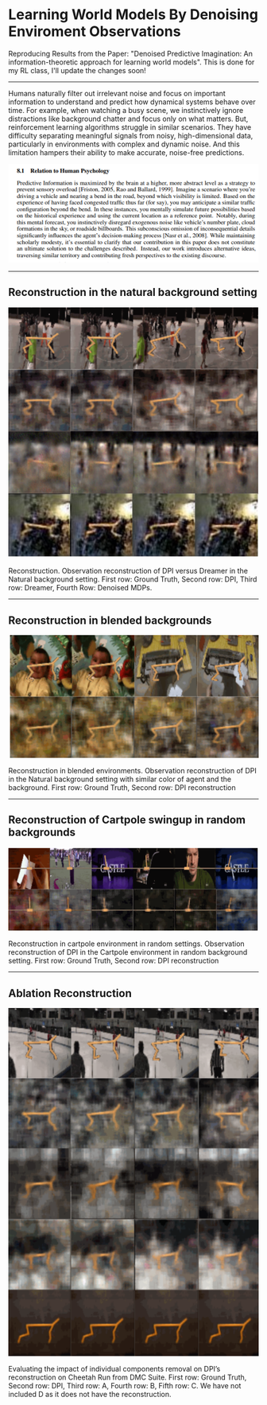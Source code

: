 # Learning World Models By Denoising Enviroment Observations

Reproducing Results from the Paper: "Denoised Predictive Imagination: An information-theoretic approach for learning world models". This is done for my RL class, I'll update the changes soon!


***


Humans naturally filter out irrelevant noise and focus on important information to understand and predict how dynamical systems behave over time. For example, when watching a busy scene, we instinctively ignore distractions like background chatter and focus only on what matters. But, reinforcement learning algorithms struggle in similar scenarios. They have difficulty separating meaningful signals from noisy, high-dimensional data, particularly in environments with complex and dynamic noise. And this limitation hampers their ability to make accurate, noise-free predictions. 

![ALT TEXT](https://github.com/Biruk-Abere/Denoised-World-Models/blob/main/Screenshot_from_2025-01-07%2005-56-26.png)

***

## Reconstruction in the natural background setting
![ALT TEXT](Reconstructions/natural_background.png)

Reconstruction. Observation reconstruction of DPI versus Dreamer in the Natural background setting. First row: Ground Truth, Second row: DPI, Third row: Dreamer, Fourth Row: Denoised MDPs.


***

## Reconstruction in blended backgrounds
![ALT TEXT](Reconstructions/blended_enviroments.png)

Reconstruction in blended environments. Observation reconstruction of DPI in the Natural background setting with similar color of agent and the background. First row: Ground Truth, Second row: DPI reconstruction

***

## Reconstruction of Cartpole swingup in random backgrounds
![ALT TEXT](Reconstructions/cartpole_reconstruction.png)

Reconstruction in cartpole environment in random settings. Observation reconstruction of DPI in the Cartpole environment in random background setting. First row: Ground Truth, Second
row: DPI reconstruction

*** 
## Ablation Reconstruction
![ALT TEXT](Reconstructions/ablation_reconstruction.png)

Evaluating the impact of individual components removal on DPI’s reconstruction on Cheetah Run from DMC Suite. First row: Ground Truth, Second row: DPI, Third row: A, Fourth row: B, Fifth row: C. We have not included D as it does not have the reconstruction.
